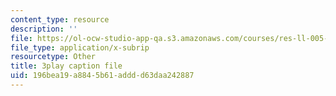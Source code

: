 ```yaml
---
content_type: resource
description: ''
file: https://ol-ocw-studio-app-qa.s3.amazonaws.com/courses/res-ll-005-mathematics-of-big-data-and-machine-learning-january-iap-2020/196bea19a8845b61adddd63daa242887_5RqTJWf1l_A.vtt
file_type: application/x-subrip
resourcetype: Other
title: 3play caption file
uid: 196bea19-a884-5b61-addd-d63daa242887
---
```

